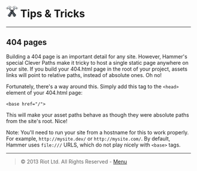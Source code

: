 # ![](img/icon-small.png) Tips & Tricks

***

## 404 pages

Building a 404 page is an important detail for any site. However, Hammer's special Clever Paths make it tricky to host a single static page anywhere on your site. If you build your 404.html page in the root of your project, assets links will point to relative paths, instead of absolute ones. Oh no!

Fortunately, there's a way around this. Simply add this tag to the `<head>` element of your 404.html page:

	<base href="/">

This will make your asset paths behave as though they were absolute paths from the site's root. Nice!

Note: You'll need to run your site from a hostname for this to work properly. For example, `http://mysite.dev/` or `http://mysite.com/`. By default, Hammer uses `file:///` URLS, which do not play nicely with `<base>` tags.

***

> © 2013 Riot Ltd. All Rights Reserved - [Menu](index.md "Main menu")